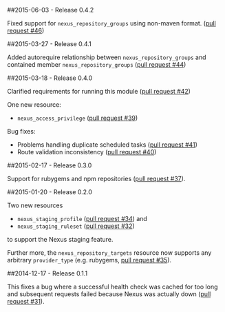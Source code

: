 ##2015-06-03 - Release 0.4.2

Fixed support for `nexus_repository_groups` using non-maven format. ([pull request #46](https://bitbucket.org/atlassian/puppet-module-nexus_rest/pull-request/44))

##2015-03-27 - Release 0.4.1

Added autorequire relationship between `nexus_repository_groups` and contained member `nexus_repository_groups` ([pull request #44](https://bitbucket.org/atlassian/puppet-module-nexus_rest/pull-request/44))

##2015-03-18 - Release 0.4.0

Clarified requirements for running this module ([pull request #42](https://bitbucket.org/atlassian/puppet-module-nexus_rest/pull-request/42))

One new resource:

* `nexus_access_privilege` ([pull request #39](https://bitbucket.org/atlassian/puppet-module-nexus_rest/pull-request/39))

Bug fixes:

* Problems handling duplicate scheduled tasks ([pull request #41](https://bitbucket.org/atlassian/puppet-module-nexus_rest/pull-request/41))
* Route validation inconsistency ([pull request #40](https://bitbucket.org/atlassian/puppet-module-nexus_rest/pull-request/40))

##2015-02-17 - Release 0.3.0

Support for rubygems and npm repositories ([pull request #37](https://bitbucket.org/atlassian/puppet-module-nexus_rest/pull-request/37)).

##2015-01-20 - Release 0.2.0

Two new resources

* `nexus_staging_profile` ([pull request #34](https://bitbucket.org/atlassian/puppet-module-nexus_rest/pull-request/34)) and
* `nexus_staging_ruleset` ([pull request #32](https://bitbucket.org/atlassian/puppet-module-nexus_rest/pull-request/32))

to support the Nexus staging feature.

Further more, the `nexus_repository_targets` resource now supports any arbitrary `provider_type` (e.g. rubygems,
[pull request #35](https://bitbucket.org/atlassian/puppet-module-nexus_rest/pull-request/35)).

##2014-12-17 - Release 0.1.1

This fixes a bug where a successful health check was cached for too long and subsequent requests failed because Nexus 
was actually down ([pull request #31](https://bitbucket.org/atlassian/puppet-module-nexus_rest/pull-request/31)).
